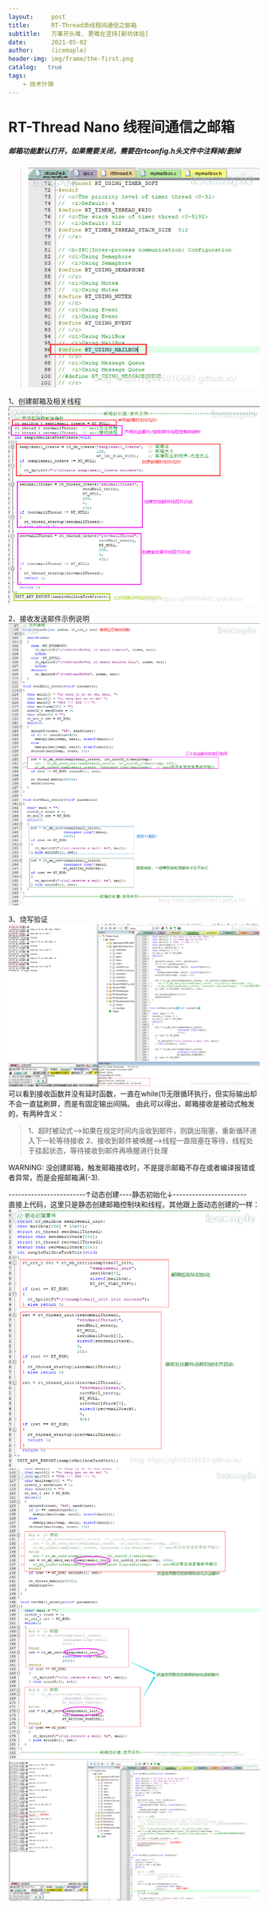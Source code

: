 ```yaml
---
layout:     post
title:      RT-Thread添线程间通信之邮箱
subtitle:   万事开头难, 更难在坚持[新坑体验]
date:       2021-05-02
author:     (icemaple)
header-img: img/frame/the-first.png
catalog:   true
tags:
    - 技术什锦
---
```

# RT-Thread Nano 线程间通信之邮箱
##### 邮箱功能默认打开，如果需要关闭，需要在rtconfig.h头文件中注释掉/删掉
> ![config](/img/frame/rt-thread/chapter4-thread-communication/mailbox/RTT-4-mailbox-0-config-rt_using_mailbox.png)  

1、创建邮箱及相关线程
![create_mailbox](/img/frame/rt-thread/chapter4-thread-communication/mailbox/RTT-4-mailbox-1-define-create-mailbox-and-demothreads.png)  

2、接收发送邮件示例说明
![demo_thread](/img/frame/rt-thread/chapter4-thread-communication/mailbox/RTT-4-mailbox-2-thread-sendrecv-func.png)  

3、烧写验证
![run](/img/frame/rt-thread/chapter4-thread-communication/mailbox/RTT-4-mailbox-3-build-and-run.png)  
可以看到接收函数并没有延时函数，一直在while(1)无限循环执行，但实际输出却不会一直猛刷屏，而是有固定输出间隔。
由此可以得出，邮箱接收是被动式触发的，有两种含义：
>1、超时被动式-->如果在规定时间内没收到邮件，则跳出阻塞，重新循环进入下一轮等待接收
2、接收到邮件被唤醒-->线程一直阻塞在等待，线程处于挂起状态，等待接收到邮件再唤醒进行处理

WARNING: 没创建邮箱，触发邮箱接收时，不是提示邮箱不存在或者编译报错或者异常，而是会报邮箱满(-3).


------------------------↑动态创建----静态初始化↓-----------------------  
直接上代码，这里只是静态创建邮箱控制块和线程，其他跟上面动态创建的一样：
![init_mailbox](/img/frame/rt-thread/chapter4-thread-communication/mailbox/RTT-4-mailbox-5-init-mailbox-and-demothreads-static.png)  
![demo_thread_static](/img/frame/rt-thread/chapter4-thread-communication/mailbox/RTT-4-mailbox-6-thread-sendrecv-func-static.png)  
![run_static](/img/frame/rt-thread/chapter4-thread-communication/mailbox/RTT-4-mailbox-7-build-and-run-static.png)  


